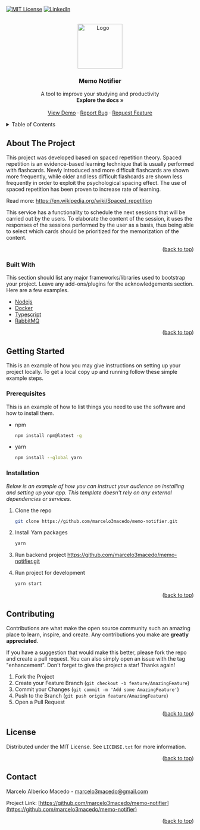 [![MIT License][license-shield]][license-url]
[![LinkedIn][linkedin-shield]][linkedin-url]

<!-- PROJECT LOGO -->
<br />
<div align="center">
  <a href="https://github.com/marcelo3macedo/memo-notifier">
    <img src="images/logo.png" alt="Logo" width="120" height="120">
  </a>

  <h3 align="center">Memo Notifier</h3>

  <p align="center">
    A tool to improve your studying and productivity
    <br />
    <a><strong>Explore the docs »</strong></a>
    <br />
    <br />
    <a href="https://memorizou.com.br">View Demo</a>
    ·
    <a href="https://github.com/marcelo3macedo/memo-notifier/issues">Report Bug</a>
    ·
    <a href="https://github.com/marcelo3macedo/memo-notifier/issues">Request Feature</a>
  </p>
</div>


<!-- TABLE OF CONTENTS -->
<details>
  <summary>Table of Contents</summary>
  <ol>
    <li>
      <a href="#about-the-project">About The Project</a>
      <ul>
        <li><a href="#built-with">Built With</a></li>
      </ul>
    </li>
    <li>
      <a href="#getting-started">Getting Started</a>
      <ul>
        <li><a href="#prerequisites">Prerequisites</a></li>
        <li><a href="#installation">Installation</a></li>
      </ul>
    </li>
    <li><a href="#usage">Usage</a></li>
    <li><a href="#roadmap">Roadmap</a></li>
    <li><a href="#contributing">Contributing</a></li>
    <li><a href="#license">License</a></li>
    <li><a href="#contact">Contact</a></li>
    <li><a href="#acknowledgments">Acknowledgments</a></li>
  </ol>
</details>



<!-- ABOUT THE PROJECT -->
## About The Project

This project was developed based on spaced repetition theory.
Spaced repetition is an evidence-based learning technique that is usually performed with flashcards. 
Newly introduced and more difficult flashcards are shown more frequently, while older and less difficult flashcards are shown less frequently in order to exploit the psychological spacing effect. 
The use of spaced repetition has been proven to increase rate of learning.

Read more: https://en.wikipedia.org/wiki/Spaced_repetition

This service has a functionality to schedule the next sessions that will be carried out by the users. To elaborate the content of the session, it uses the responses of the sessions performed by the user as a basis, thus being able to select which cards should be prioritized for the memorization of the content.


<p align="right">(<a href="#top">back to top</a>)</p>



### Built With

This section should list any major frameworks/libraries used to bootstrap your project. Leave any add-ons/plugins for the acknowledgements section. Here are a few examples.

* [Nodejs](https://nodejs.org/)
* [Docker](https://www.docker.com/)
* [Typescript](https://www.typescriptlang.org/)
* [RabbitMQ](https://www.rabbitmq.com/)

<p align="right">(<a href="#top">back to top</a>)</p>



<!-- GETTING STARTED -->
## Getting Started

This is an example of how you may give instructions on setting up your project locally.
To get a local copy up and running follow these simple example steps.

### Prerequisites

This is an example of how to list things you need to use the software and how to install them.
* npm
  ```sh
  npm install npm@latest -g
  ```
* yarn
  ```sh
  npm install --global yarn
  ```
   

### Installation

_Below is an example of how you can instruct your audience on installing and setting up your app. This template doesn't rely on any external dependencies or services._

1. Clone the repo
   ```sh
   git clone https://github.com/marcelo3macedo/memo-notifier.git
   ```
2. Install Yarn packages
   ```sh
   yarn
   ```
3. Run backend project https://github.com/marcelo3macedo/memo-notifier.git

4. Run project for development
   ```sh
   yarn start
   ```

<p align="right">(<a href="#top">back to top</a>)</p>




<!-- CONTRIBUTING -->
## Contributing

Contributions are what make the open source community such an amazing place to learn, inspire, and create. Any contributions you make are **greatly appreciated**.

If you have a suggestion that would make this better, please fork the repo and create a pull request. You can also simply open an issue with the tag "enhancement".
Don't forget to give the project a star! Thanks again!

1. Fork the Project
2. Create your Feature Branch (`git checkout -b feature/AmazingFeature`)
3. Commit your Changes (`git commit -m 'Add some AmazingFeature'`)
4. Push to the Branch (`git push origin feature/AmazingFeature`)
5. Open a Pull Request

<p align="right">(<a href="#top">back to top</a>)</p>



<!-- LICENSE -->
## License

Distributed under the MIT License. See `LICENSE.txt` for more information.

<p align="right">(<a href="#top">back to top</a>)</p>



<!-- CONTACT -->
## Contact

Marcelo Alberico Macedo - marcelo3macedo@gmail.com

Project Link: [https://github.com/marcelo3macedo/memo-notifier](https://github.com/marcelo3macedo/memo-notifier)

<p align="right">(<a href="#top">back to top</a>)</p>




<!-- MARKDOWN LINKS & IMAGES -->
<!-- https://www.markdownguide.org/basic-syntax/#reference-style-links -->
[contributors-shield]: https://img.shields.io/github/contributors/othneildrew/Best-README-Template.svg?style=for-the-badge
[contributors-url]: https://github.com/marcelo3macedo/memo-notifier/graphs/contributors
[forks-shield]: https://img.shields.io/github/forks/othneildrew/Best-README-Template.svg?style=for-the-badge
[forks-url]: https://github.com/marcelo3macedo/memo-notifier/network/members
[stars-shield]: https://img.shields.io/github/stars/othneildrew/Best-README-Template.svg?style=for-the-badge
[stars-url]: https://github.com/marcelo3macedo/memo-notifier/stargazers
[issues-shield]: https://img.shields.io/github/issues/othneildrew/Best-README-Template.svg?style=for-the-badge
[issues-url]: https://github.com/marcelo3macedo/memo-notifier/issues
[license-shield]: https://img.shields.io/github/license/othneildrew/Best-README-Template.svg?style=for-the-badge
[license-url]: https://github.com/marcelo3macedo/memo-notifier/blob/master/LICENSE
[linkedin-shield]: https://img.shields.io/badge/-LinkedIn-black.svg?style=for-the-badge&logo=linkedin&colorB=555
[linkedin-url]: https://linkedin.com/in/marcelo-alberico-macedo-23639630
[product-screenshot]: images/logo.png
